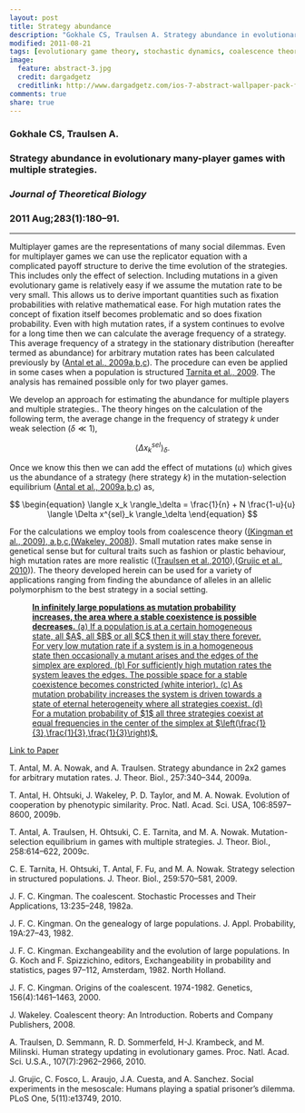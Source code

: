```yaml
---
layout: post
title: Strategy abundance
description: "Gokhale CS, Traulsen A. Strategy abundance in evolutionary many-player games with multiple strategies. JTB. 2011 Aug;283(1):180–91."
modified: 2011-08-21
tags: [evolutionary game theory, stochastic dynamics, coalescence theory, multiple players]
image:
  feature: abstract-3.jpg
  credit: dargadgetz
  creditlink: http://www.dargadgetz.com/ios-7-abstract-wallpaper-pack-for-iphone-5-and-ipod-touch-retina/
comments: true
share: true
---
```


### Gokhale CS, Traulsen A.  

### Strategy abundance in evolutionary many-player games with multiple strategies.  

### *Journal of Theoretical Biology*  

### 2011 Aug;283(1):180–91.

***

Multiplayer games are the representations of many social dilemmas.
Even for multiplayer games we can use the replicator equation with a complicated payoff structure to derive the time evolution of the strategies.
This includes only the effect of selection.
Including mutations in a given evolutionary game is relatively easy if we assume the mutation rate to be very small.
This allows us to derive important quantities such as fixation probabilities with relative mathematical ease.
For high mutation rates the concept of fixation itself becomes problematic and so does fixation probability.
Even with high mutation rates, if a system continues to evolve for a long time then we can calculate the average frequency of a strategy.
This average frequency of a strategy in the stationary distribution (hereafter termed as abundance) for arbitrary mutation rates has been calculated previously by ([Antal et al., 2009a](#antal:2009a),[b](#antal:2009b),[c](#antal:2009c)).
The procedure can even be applied in some cases when a population is structured [Tarnita et al., 2009](#tarnita:2009).
The analysis has remained possible only for two player games.

We develop an approach for estimating the abundance for multiple players and multiple strategies..
The theory hinges on the calculation of the following term, the average change in the frequency of strategy $k$ under weak selection ($\delta \ll 1$),

$$
\begin{equation}
\langle \Delta x_k^{sel} \rangle_\delta. \nonumber
\end{equation}
$$

Once we know this then we can add the effect of mutations ($u$) which gives us the abundance of a strategy (here strategy $k$) in the mutation-selection equilibrium ([Antal et al., 2009a](#antal:2009a),[b](#antal:2009b),[c](#antal:2009c)) as,

$$
\begin{equation}
\langle x_k \rangle_\delta = \frac{1}{n} + N \frac{1-u}{u} \langle \Delta x^{sel}_k \rangle_\delta
\end{equation}
$$

For the calculations we employ tools from coalescence theory ([(Kingman et al., 2009), a](#kingman:1982a),[b](#kingman:1982b),[c](#kingman:1982c),[(Wakeley, 2008)](#wakeley:2008)).
Small mutation rates make sense in genetical sense but for cultural traits such as fashion or plastic behaviour, high mutation rates are more realistic
(([Traulsen et al.,2010](#traulsen:2010)),([Grujic et al., 2010](#grujic:2010))).
The theory developed herein can be used for a variety of applications ranging from finding the abundance of alleles in an allelic polymorphism to the best strategy in a social setting.

<figure>
	<a href="#"><img src="{{ site.url }}/images/Figs_MuSe/mutsimplices.jpg" alt=""></a>
	<figcaption>
	<a href="#"
	title=""><b>In infinitely large populations as mutation probability increases, the area where a stable coexistence is possible decreases.</b>
    (a) If a population is at a certain homogeneous state, all $A$, all $B$ or all $C$ then it will stay there forever.
For very low mutation rate if a system is in a homogeneous state then occasionally a mutant arises and the edges of the simplex are explored.
(b) For sufficiently high mutation rates the system leaves the edges. The possible space for a stable coexistence becomes constricted (white interior).
(c) As mutation probability increases the system is driven towards a state of eternal heterogeneity where all strategies coexist.
(d) For a mutation probability of $1$ all three strategies coexist at equal frequencies in the center of the simplex at $\left(\frac{1}{3},\frac{1}{3},\frac{1}{3}\right)$.</a></figcaption>
</figure>

<div markdown="0"><a href="http://www.sciencedirect.com/science/article/pii/S0022519311002839" class="btn btn-success">Link to Paper</a></div>

<!---
<div markdown="0"><a href=" " class="btn btn-info">Download PDF</a></div>
-->


<a id="antal:2009a">T. Antal, M. A. Nowak, and A. Traulsen. Strategy abundance in 2x2 games for arbitrary mutation rates. J. Theor. Biol., 257:340–344, 2009a.</a>

<a id="antal:2009b">T. Antal, H. Ohtsuki, J. Wakeley, P. D. Taylor, and M. A. Nowak. Evolution of cooperation by phenotypic similarity. Proc. Natl. Acad. Sci. USA, 106:8597–8600, 2009b.</a>

<a id="antal:2009c">T. Antal, A. Traulsen, H. Ohtsuki, C. E. Tarnita, and M. A. Nowak. Mutation-selection equilibrium in games with multiple strategies. J. Theor. Biol., 258:614–622, 2009c.</a>

<a id="tarnita:2009">C. E. Tarnita, H. Ohtsuki, T. Antal, F. Fu, and M. A. Nowak. Strategy selection in structuredpopulations. J. Theor. Biol., 259:570–581, 2009.</a>

<a id="kingman:1982a">J. F. C. Kingman. The coalescent. Stochastic Processes and Their Applications, 13:235–248,1982a.</a>

<a id="kingman:1982b">J. F. C. Kingman. On the genealogy of large populations. J. Appl. Probability, 19A:27–43,1982.</a>

<a id="kingman:1982c">J. F. C. Kingman. Exchangeability and the evolution of large populations. In G. Koch and F. Spizzichino, editors, Exchangeability in probability and statistics, pages 97–112, Amsterdam, 1982. North Holland.</a>

<a id="kingman:2000">J. F. C. Kingman. Origins of the coalescent. 1974-1982. Genetics, 156(4):1461–1463, 2000.</a>

<a id="wakeley:2008">J. Wakeley. Coalescent theory: An Introduction. Roberts and Company Publishers, 2008.</a>

<a id="traulsen:2010">A. Traulsen, D. Semmann, R. D. Sommerfeld, H-J. Krambeck, and M. Milinski. Human strategy updating in evolutionary games. Proc. Natl. Acad. Sci. U.S.A., 107(7):2962–2966,2010.</a>

<a id="grujic:2010">J. Grujic, C. Fosco, L. Araujo, J.A. Cuesta, and A. Sanchez. Social experiments in themesoscale: Humans playing a spatial prisoner’s dilemma. PLoS One, 5(11):e13749, 2010.</a>
